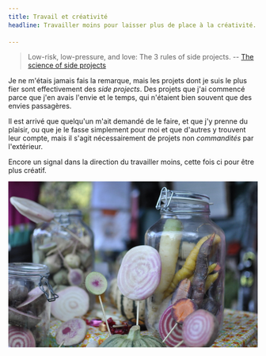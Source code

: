 ```yaml
---
title: Travail et créativité
headline: Travailler moins pour laisser plus de place à la créativité.

---
```


> Low-risk, low-pressure, and love: The 3 rules of side projects.
> -- [The science of side projects](https://open.bufferapp.com/side-projects-creative-hobbies/)

Je ne m'étais jamais fais la remarque, mais les projets dont je suis le
plus fier sont effectivement des *side projects*. Des projets que j'ai
commencé parce que j'en avais l'envie et le temps, qui n'étaient bien
souvent que des envies passagères.

Il est arrivé que quelqu'un m'ait demandé de le faire, et que j'y prenne
du plaisir, ou que je le fasse simplement pour moi et que d'autres y
trouvent leur compte, mais il s'agit nécessairement de projets non
*commandités* par l'extérieur.

Encore un signal dans la direction du travailler moins, cette fois ci
pour être plus créatif.

![Soupa'Soups.](/images/soupasoups.jpg)
